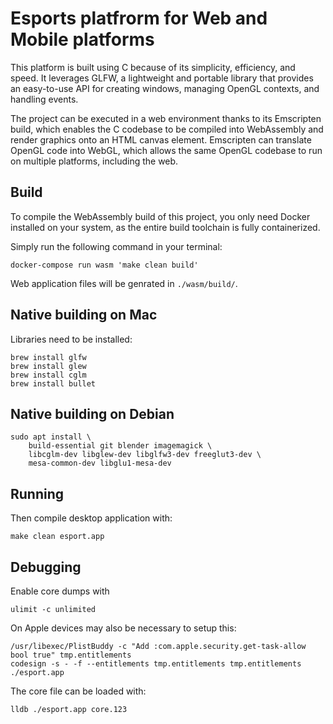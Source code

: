 
# Esports platfrorm for Web and Mobile platforms

This platform is built using C because of its simplicity, efficiency, and speed.
It leverages GLFW, a lightweight and portable library that provides an easy-to-use API
for creating windows, managing OpenGL contexts, and handling events.

The project can be executed in a web environment thanks to its Emscripten build,
which enables the C codebase to be compiled into WebAssembly and render graphics onto an HTML canvas element.
Emscripten can translate OpenGL code into WebGL,
which allows the same OpenGL codebase to run on multiple platforms, including the web.

## Build

To compile the WebAssembly build of this project,
you only need Docker installed on your system,
as the entire build toolchain is fully containerized.

Simply run the following command in your terminal:

    docker-compose run wasm 'make clean build'

Web application files will be genrated in `./wasm/build/`.

## Native building on Mac

Libraries need to be installed:

    brew install glfw
    brew install glew
    brew install cglm
    brew install bullet

## Native building on Debian

    sudo apt install \
        build-essential git blender imagemagick \
        libcglm-dev libglew-dev libglfw3-dev freeglut3-dev \
        mesa-common-dev libglu1-mesa-dev

## Running

Then compile desktop application with:

    make clean esport.app

## Debugging 

Enable core dumps with

    ulimit -c unlimited

On Apple devices may also be necessary to setup this:

    /usr/libexec/PlistBuddy -c "Add :com.apple.security.get-task-allow bool true" tmp.entitlements
    codesign -s - -f --entitlements tmp.entitlements tmp.entitlements ./esport.app

The core file can be loaded with:

    lldb ./esport.app core.123